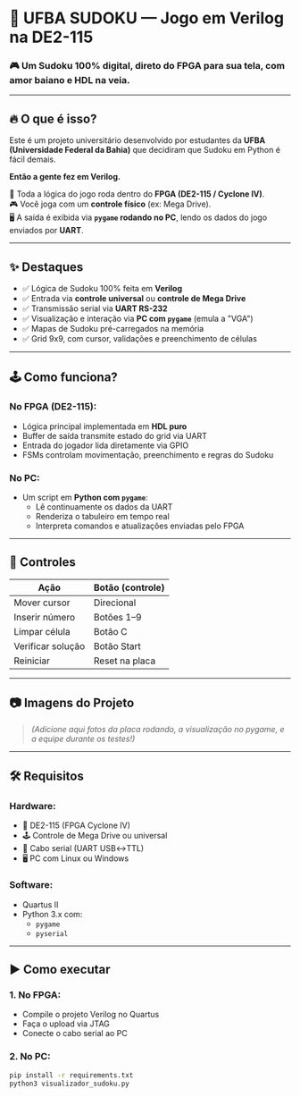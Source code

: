 # 🧩 UFBA SUDOKU — Jogo em Verilog na DE2-115
### 🎮 Um Sudoku 100% digital, direto do FPGA para sua tela, com amor baiano e HDL na veia.

---

## 🔥 O que é isso?

Este é um projeto universitário desenvolvido por estudantes da **UFBA (Universidade Federal da Bahia)** que decidiram que Sudoku em Python é fácil demais.

**Então a gente fez em Verilog.**

🧠 Toda a lógica do jogo roda dentro do **FPGA (DE2-115 / Cyclone IV)**.  
🎮 Você joga com um **controle físico** (ex: Mega Drive).  
🖥️ A saída é exibida via **`pygame` rodando no PC**, lendo os dados do jogo enviados por **UART**.  

---

## ✨ Destaques

- ✅ Lógica de Sudoku 100% feita em **Verilog**
- ✅ Entrada via **controle universal** ou **controle de Mega Drive**
- ✅ Transmissão serial via **UART RS-232**
- ✅ Visualização e interação via **PC com `pygame`** (emula a "VGA")
- ✅ Mapas de Sudoku pré-carregados na memória
- ✅ Grid 9x9, com cursor, validações e preenchimento de células

---

## 🕹️ Como funciona?

### No FPGA (DE2-115):
- Lógica principal implementada em **HDL puro**
- Buffer de saída transmite estado do grid via UART
- Entrada do jogador lida diretamente via GPIO
- FSMs controlam movimentação, preenchimento e regras do Sudoku

### No PC:
- Um script em **Python com `pygame`**:
  - Lê continuamente os dados da UART
  - Renderiza o tabuleiro em tempo real
  - Interpreta comandos e atualizações enviadas pelo FPGA

---

## 🎯 Controles

| Ação             | Botão (controle) |
|------------------|------------------|
| Mover cursor     | Direcional       |
| Inserir número   | Botões 1–9       |
| Limpar célula    | Botão C          |
| Verificar solução| Botão Start      |
| Reiniciar        | Reset na placa   |

---

## 📷 Imagens do Projeto

> *(Adicione aqui fotos da placa rodando, a visualização no pygame, e a equipe durante os testes!)*

---

## 🛠️ Requisitos

### Hardware:
- 🧠 DE2-115 (FPGA Cyclone IV)
- 🕹️ Controle de Mega Drive ou universal
- 🔌 Cabo serial (UART USB↔TTL)
- 🖥️ PC com Linux ou Windows

### Software:
- Quartus II
- Python 3.x com:
  - `pygame`
  - `pyserial`

---

## ▶️ Como executar

### 1. No FPGA:
- Compile o projeto Verilog no Quartus
- Faça o upload via JTAG
- Conecte o cabo serial ao PC

### 2. No PC:
```bash
pip install -r requirements.txt
python3 visualizador_sudoku.py
